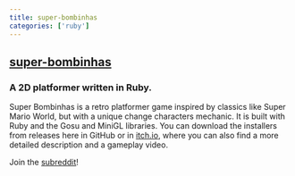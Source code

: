 ```yaml
---
title: super-bombinhas
categories: ['ruby']
---
```

## [super-bombinhas](https://github.com/victords/super-bombinhas)

### A 2D platformer written in Ruby.


Super Bombinhas is a retro platformer game inspired by classics like Super Mario World, but with a unique change characters mechanic. It is built with Ruby and the Gosu and MiniGL libraries.
You can download the installers from releases here in GitHub or in [itch.io](https://victords.itch.io/super-bombinhas), where you can also find a more detailed description and a gameplay video.

Join the [subreddit](https://www.reddit.com/r/SuperBombinhas)!
